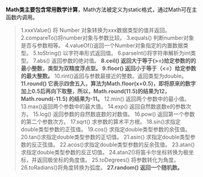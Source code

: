 **Math类主要包含常用数学计算**，Math方法被定义为static格式，通过Math可在主函数内调用。

> 1.xxxValue() 将 Number 对象转换为xxx数据类型的值并返回。 
2.compareTo()将number对象与参数比较。
3.equals() 判断number对象是否与参数相等。
4.valueOf()返回一个Number对象指定的内置数据类型。
5.toString() 以字符串形式返回值。
6.parseInt()将字符串解析为int类型。
7.abs() 返回参数的绝对值。
**8.ceil() 返回大于等于(>=)给定参数的的最小整数，类型为双精度浮点型。
9.floor() 返回小于等于（<=）给定参数的最大整数。**
10.rint()返回与参数最接近的整数。返回类型为double。
**11.round() 它表示四舍五入，算法为Math.floor(x+0.5)，即将原来的数字加上0.5后再向下取整，所以，Math.round(11.5)的结果为12，Math.round(-11.5) 的结果为-11。**
12.min() 返回两个参数中的最小值。
13.max()返回两个参数中的最大值。
14.exp() 返回自然数底数e的参数次方。
15.log() 返回参数的自然数底数的对数值。
16.pow() 返回第一个参数的第二个参数次方。
17.sqrt() 求参数的算术平方根。
18.sin()求指定double类型参数的正弦值。
19.cos() 求指定double类型参数的余弦值。
20.tan()求指定double类型参数的正切值。
21.asin() 求指定double类型参数的反正弦值。 22.acos()求指定double类型参数的反余弦值。
23.atan() 求指定double类型参数的反正切值。 24.atan2()将笛卡尔坐标转换为极坐标，并返回极坐标的角度值。
25.toDegrees() 将参数转化为角度。
26.toRadians()将角度转换为弧度。
**27.random() 返回一个随机数。**
